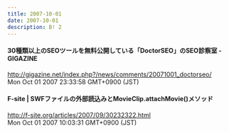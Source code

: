 ```yaml
---
title: 2007-10-01
date: 2007-10-01
description: B! 2
---
```


#### 30種類以上のSEOツールを無料公開している「DoctorSEO」のSEO診察室 - GIGAZINE
http://gigazine.net/index.php?/news/comments/20071001_doctorseo/<br>
Mon Oct 01 2007 23:33:58 GMT+0900 (JST)<br>


#### F-site | SWFファイルの外部読込みとMovieClip.attachMovie()メソッド
http://f-site.org/articles/2007/09/30232322.html<br>
Mon Oct 01 2007 10:03:31 GMT+0900 (JST)<br>


